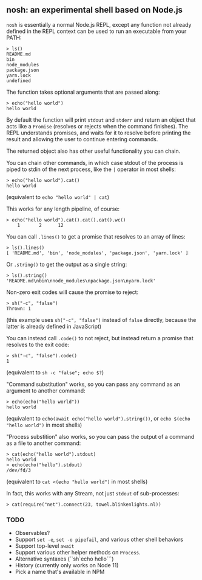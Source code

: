 ## nosh: an experimental shell based on Node.js

`nosh` is essentially a normal Node.js REPL, except any function not already defined in the REPL context can be used to run an executable from your PATH:

    > ls()
    README.md
    bin
    node_modules
    package.json
    yarn.lock
    undefined

The function takes optional arguments that are passed along:

    > echo("hello world")
    hello world

By default the function will print `stdout` and `stderr` and return an object that acts like a `Promise` (resolves or rejects when the command finishes). The REPL understands promises, and waits for it to resolve before printing the result and allowing the user to continue entering commands.

The returned object also has other useful functionality you can chain.

You can chain other commands, in which case stdout of the process is piped to stdin of the next process, like the `|` operator in most shells:

    > echo("hello world").cat()
    hello world

(equivalent to `echo "hello world" | cat`)

This works for any length pipeline, of course:

    > echo("hello world").cat().cat().cat().wc()
        1       2      12

You can call `.lines()` to get a promise that resolves to an array of lines:

    > ls().lines()
    [ 'README.md', 'bin', 'node_modules', 'package.json', 'yarn.lock' ]

Or `.string()` to get the output as a single string:

    > ls().string()
    'README.md\nbin\nnode_modules\npackage.json\nyarn.lock'

Non-zero exit codes will cause the promise to reject:

    > sh("-c", "false")
    Thrown: 1

(this example uses `sh("-c", "false")` instead of `false` directly, because the latter is already defined in JavaScript)

You can instead call `.code()` to not reject, but instead return a promise that resolves to the exit code:

    > sh("-c", "false").code()
    1

(equivalent to `sh -c "false"; echo $?`)

"Command substitution" works, so you can pass any command as an argument to another command:

    > echo(echo("hello world"))
    hello world

(equivalent to `echo(await echo("hello world").string())`, or `echo $(echo "hello world")` in most shells)

"Process substition" also works, so you can pass the output of a command as a file to another command:

    > cat(echo("hello world").stdout)
    hello world
    > echo(echo("hello").stdout)
    /dev/fd/3

(equivalent to `cat <(echo "hello world")` in most shells)

In fact, this works with any Stream, not just `stdout` of sub-processes:

    > cat(require("net").connect(23, towel.blinkenlights.nl))

### TODO

- Observables?
- Support `set -e`, `set -o pipefail`, and various other shell behaviors
- Support top-level `await`
- Support various other helper methods on `Process`.
- Alternative syntaxes (``sh`echo hello```)
- History (currently only works on Node 11)
- Pick a name that's available in NPM
